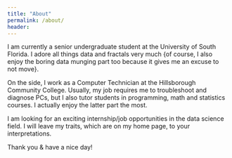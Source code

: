 ```yaml
---
title: "About"
permalink: /about/
header:
---
```

I am currently a senior undergraduate student at the University of South Florida. I adore all things data and fractals very much {of course, I also enjoy the boring data munging part too because it gives me an excuse to not move}.

On the side, I work as a Computer Technician at the Hillsborough Community College. Usually, my job requires me to troubleshoot and diagnose PCs, but I also tutor students in programming, math and statistics courses. I actually enjoy the latter part the most. 

I am looking for an exciting internship/job opportunities in the data science field. I will leave my traits, which are on my home page, to your interpretations.

Thank you & have a nice day!
